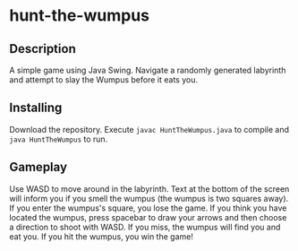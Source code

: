 # hunt-the-wumpus

## Description
A simple game using Java Swing. Navigate a randomly generated labyrinth and attempt to slay the Wumpus before it eats you.

## Installing
Download the repository. Execute `javac HuntTheWumpus.java` to compile and `java HuntTheWumpus` to run.

## Gameplay
Use WASD to move around in the labyrinth. Text at the bottom of the screen will inform you if you smell the wumpus (the wumpus is two squares away). If you enter the wumpus's square, you lose the game. If you think you have located the wumpus, press spacebar to draw your arrows and then choose a direction to shoot with WASD. If you miss, the wumpus will find you and eat you. If you hit the wumpus, you win the game!
